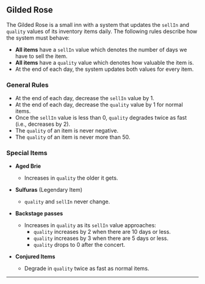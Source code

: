 ## Gilded Rose

The Gilded Rose is a small inn with a system that updates the `sellIn` and `quality` values of its inventory items daily. The following rules describe how the system must behave:

- **All items** have a `sellIn` value which denotes the number of days we have to sell the item.
- **All items** have a `quality` value which denotes how valuable the item is.
- At the end of each day, the system updates both values for every item.

### General Rules

- At the end of each day, decrease the `sellIn` value by 1.
- At the end of each day, decrease the `quality` value by 1 for normal items.
- Once the `sellIn` value is less than 0, `quality` degrades twice as fast (i.e., decreases by 2).
- The `quality` of an item is never negative.
- The `quality` of an item is never more than 50.

### Special Items

- **Aged Brie**
    - Increases in `quality` the older it gets.

- **Sulfuras** (Legendary Item)
    - `quality` and `sellIn` never change.

- **Backstage passes**
    - Increases in `quality` as its `sellIn` value approaches:
        - `quality` increases by 2 when there are 10 days or less.
        - `quality` increases by 3 when there are 5 days or less.
        - `quality` drops to 0 after the concert.

- **Conjured Items**
    - Degrade in `quality` twice as fast as normal items.

---


